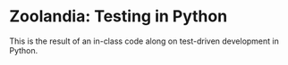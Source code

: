 # Zoolandia: Testing in Python

This is the result of an in-class code along on test-driven development in Python.

